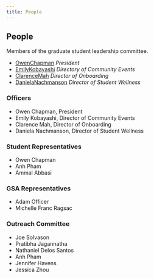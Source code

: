 ```yaml
---
title: People
---
```


## People
Members of the graduate student leadership committee.

* [OwenChapman](ochapman.jpg)
*President*
* [EmilyKobayashi](ochapman.jpg)
*Directory of Community Events*
* [ClarenceMah](ochapman.jpg)
*Director of Onboarding*
* [DanielaNachmanson](ochapman.jpg)
*Director of Student Wellness*

### Officers
* Owen Chapman, President
* Emily Kobayashi, Director of Community Events
* Clarence Mah, Director of Onboarding
* Daniela Nachmanson, Director of Student Wellness

### Student Representatives
* Owen Chapman
* Anh Pham
* Ammal Abbasi

### GSA Representatives
* Adam Officer
* Michelle Franc Ragsac

### Outreach Committee
* Joe Solvason
* Pratibha Jagannatha
* Nathaniel Delos Santos
* Anh Pham
* Jennifer Havens
* Jessica Zhou

<script>
    md_gallery();
</script>
